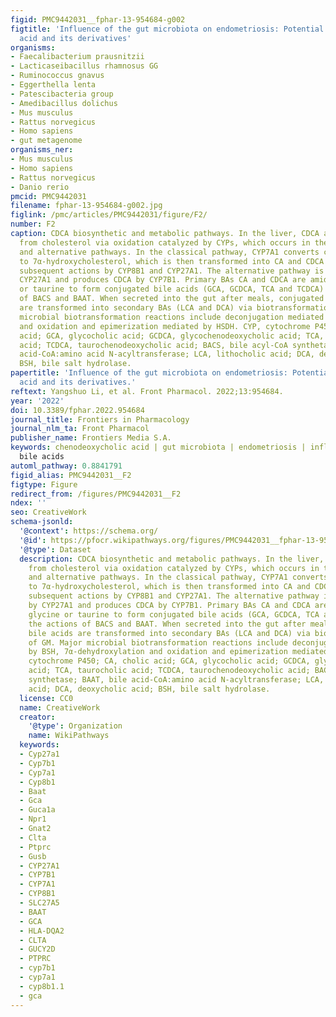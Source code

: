 ```yaml
---
figid: PMC9442031__fphar-13-954684-g002
figtitle: 'Influence of the gut microbiota on endometriosis: Potential role of chenodeoxycholic
  acid and its derivatives'
organisms:
- Faecalibacterium prausnitzii
- Lacticaseibacillus rhamnosus GG
- Ruminococcus gnavus
- Eggerthella lenta
- Patescibacteria group
- Amedibacillus dolichus
- Mus musculus
- Rattus norvegicus
- Homo sapiens
- gut metagenome
organisms_ner:
- Mus musculus
- Homo sapiens
- Rattus norvegicus
- Danio rerio
pmcid: PMC9442031
filename: fphar-13-954684-g002.jpg
figlink: /pmc/articles/PMC9442031/figure/F2/
number: F2
caption: CDCA biosynthetic and metabolic pathways. In the liver, CDCA are synthesized
  from cholesterol via oxidation catalyzed by CYPs, which occurs in the classical
  and alternative pathways. In the classical pathway, CYP7A1 converts cholesterol
  to 7α-hydroxycholesterol, which is then transformed into CA and CDCA through the
  subsequent actions by CYP8B1 and CYP27A1. The alternative pathway is initiated by
  CYP27A1 and produces CDCA by CYP7B1. Primary BAs CA and CDCA are amidated with glycine
  or taurine to form conjugated bile acids (GCA, GCDCA, TCA and TCDCA) under the actions
  of BACS and BAAT. When secreted into the gut after meals, conjugated bile acids
  are transformed into secondary BAs (LCA and DCA) via biotransformation of GM. Major
  microbial biotransformation reactions include deconjugation mediated by BSH, 7α-dehydroxylation
  and oxidation and epimerization mediated by HSDH. CYP, cytochrome P450; CA, cholic
  acid; GCA, glycocholic acid; GCDCA, glycochenodeoxycholic acid; TCA, taurocholic
  acid; TCDCA, taurochenodeoxycholic acid; BACS, bile acyl-CoA synthetase; BAAT, bile
  acid-CoA:amino acid N-acyltransferase; LCA, lithocholic acid; DCA, deoxycholic acid;
  BSH, bile salt hydrolase.
papertitle: 'Influence of the gut microbiota on endometriosis: Potential role of chenodeoxycholic
  acid and its derivatives.'
reftext: Yangshuo Li, et al. Front Pharmacol. 2022;13:954684.
year: '2022'
doi: 10.3389/fphar.2022.954684
journal_title: Frontiers in Pharmacology
journal_nlm_ta: Front Pharmacol
publisher_name: Frontiers Media S.A.
keywords: chenodeoxycholic acid | gut microbiota | endometriosis | inflammation |
  bile acids
automl_pathway: 0.8841791
figid_alias: PMC9442031__F2
figtype: Figure
redirect_from: /figures/PMC9442031__F2
ndex: ''
seo: CreativeWork
schema-jsonld:
  '@context': https://schema.org/
  '@id': https://pfocr.wikipathways.org/figures/PMC9442031__fphar-13-954684-g002.html
  '@type': Dataset
  description: CDCA biosynthetic and metabolic pathways. In the liver, CDCA are synthesized
    from cholesterol via oxidation catalyzed by CYPs, which occurs in the classical
    and alternative pathways. In the classical pathway, CYP7A1 converts cholesterol
    to 7α-hydroxycholesterol, which is then transformed into CA and CDCA through the
    subsequent actions by CYP8B1 and CYP27A1. The alternative pathway is initiated
    by CYP27A1 and produces CDCA by CYP7B1. Primary BAs CA and CDCA are amidated with
    glycine or taurine to form conjugated bile acids (GCA, GCDCA, TCA and TCDCA) under
    the actions of BACS and BAAT. When secreted into the gut after meals, conjugated
    bile acids are transformed into secondary BAs (LCA and DCA) via biotransformation
    of GM. Major microbial biotransformation reactions include deconjugation mediated
    by BSH, 7α-dehydroxylation and oxidation and epimerization mediated by HSDH. CYP,
    cytochrome P450; CA, cholic acid; GCA, glycocholic acid; GCDCA, glycochenodeoxycholic
    acid; TCA, taurocholic acid; TCDCA, taurochenodeoxycholic acid; BACS, bile acyl-CoA
    synthetase; BAAT, bile acid-CoA:amino acid N-acyltransferase; LCA, lithocholic
    acid; DCA, deoxycholic acid; BSH, bile salt hydrolase.
  license: CC0
  name: CreativeWork
  creator:
    '@type': Organization
    name: WikiPathways
  keywords:
  - Cyp27a1
  - Cyp7b1
  - Cyp7a1
  - Cyp8b1
  - Baat
  - Gca
  - Guca1a
  - Npr1
  - Gnat2
  - Clta
  - Ptprc
  - Gusb
  - CYP27A1
  - CYP7B1
  - CYP7A1
  - CYP8B1
  - SLC27A5
  - BAAT
  - GCA
  - HLA-DQA2
  - CLTA
  - GUCY2D
  - PTPRC
  - cyp7b1
  - cyp7a1
  - cyp8b1.1
  - gca
---
```

